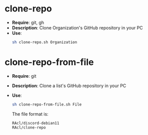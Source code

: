 # clone-repo
- **Require**: git, gh
- **Description**: Clone Organization's GitHub repository in your PC
- **Use**: 
  ```bash
  sh clone-repo.sh Organization
  ```

# clone-repo-from-file
- **Require**: git
- **Description**: Clone a list's GitHub repository in your PC
- **Use**: 
  ```bash
  sh clone-repo-from-file.sh File
  ```

  The file format is:
  ```
  RAcl/discord-debian11
  RAcl/clone-repo
  ```